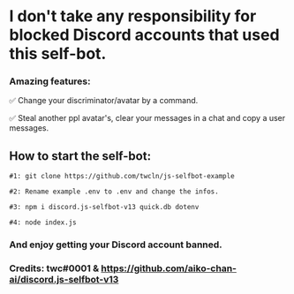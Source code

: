 # I don't take any responsibility for blocked Discord accounts that used this self-bot.
### Amazing features: 
✅ Change your discriminator/avatar by a command.

✅ Steal another ppl avatar's, clear your messages in a chat and copy a user messages.

## How to start the self-bot:
```
#1: git clone https://github.com/twcln/js-selfbot-example

#2: Rename example .env to .env and change the infos.

#3: npm i discord.js-selfbot-v13 quick.db dotenv

#4: node index.js
```
### And enjoy getting your Discord account banned.
### Credits: twc#0001 & https://github.com/aiko-chan-ai/discord.js-selfbot-v13
